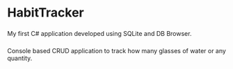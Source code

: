 <h1 align="left">HabitTracker</h1>

###

<p align="left">My first C# application developed using SQLite and DB Browser.</p>

###

<p align="left">Console based CRUD application to track how many glasses of water or any quantity.</p>

###
